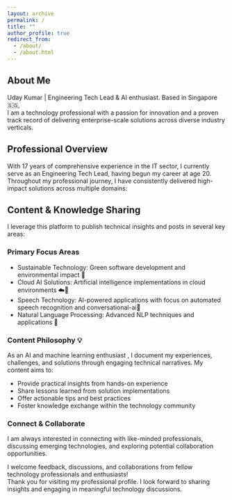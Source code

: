 ```yaml
---
layout: archive
permalink: /
title: ""
author_profile: true
redirect_from: 
  - /about/
  - /about.html
---
```


<!-- ![screenshot](/images/aboutme/profile.jpeg) -->
  <!-- <a href="https://github.com/uday160386"><i class="fab fa-fw fa-github icon-pad-right" aria-hidden="true" style="font-size:25px"></i></a>
  <a href="https://www.linkedin.com/in/bkvudaykumar/"><i class="fab fa-fw fa-linkedin icon-pad-right" aria-hidden="true" style="font-size:25px"></i></a>
  <a href="https://www.instagram.com/vukclicks/"><i class="fab fa-fw fa-instagram icon-pad-right" aria-hidden="true" style="font-size:25px"></i></a> -->

## About Me
Uday Kumar | Engineering Tech Lead & AI enthusiast.
Based in Singapore 🇸🇬, <br>I am a technology professional with a passion for innovation and a proven track record of delivering enterprise-scale solutions across diverse industry verticals.

## Professional Overview 
With 17 years of comprehensive experience in the IT sector, I currently serve as an Engineering Tech Lead, having begun my career at age 20. Throughout my professional journey, I have consistently delivered high-impact solutions across multiple domains:

## Content & Knowledge Sharing 
I leverage this platform to publish technical insights and posts in several key areas:
### Primary Focus Areas 

- Sustainable Technology: Green software development and environmental impact 🌱
- Cloud AI Solutions: Artificial intelligence implementations in cloud environments ☁️🤖
- Speech Technology: AI-powered applications with focus on automated speech recognition and conversational-ai🎤
- Natural Language Processing: Advanced NLP techniques and applications 💬

### Content Philosophy 💡
As an AI and machine learning enthusiast , I document my experiences, challenges, and solutions through engaging technical narratives. My content aims to:

- Provide practical insights from hands-on experience 
- Share lessons learned from solution implementations 
- Offer actionable tips and best practices 
- Foster knowledge exchange within the technology community 



### Connect & Collaborate 
I am always interested in connecting with like-minded professionals, discussing emerging technologies, and exploring potential collaboration opportunities. 

I welcome feedback, discussions, and collaborations from fellow technology professionals and enthusiasts! 
<br>Thank you for visiting my professional profile. I look forward to sharing insights and engaging in meaningful technology discussions. 

[Github]: https://github.com/uday160386/
[LinkedIn]: https://www.linkedin.com/in/bkvudaykumar/
[Instagram]: https://www.instagram.com/vukclicks/
[VUKCLICKS]: http://www.vukclicks.com